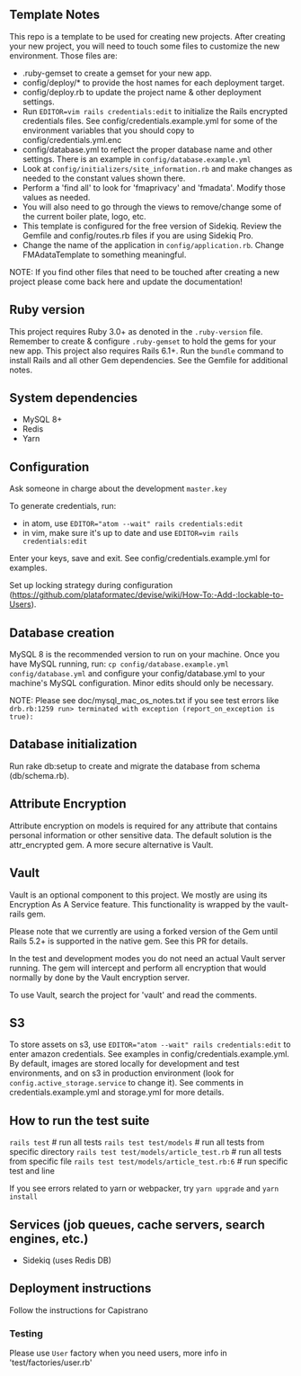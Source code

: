 ## Template Notes
This repo is a template to be used for creating new projects. After creating your new project, you will need to touch some files to customize the new environment. Those files are:
- .ruby-gemset to create a gemset for your new app.
- config/deploy/* to provide the host names for each deployment target.
- config/deploy.rb to update the project name & other deployment settings.
- Run `EDITOR=vim rails credentials:edit` to initialize the Rails encrypted
  credentials files. See config/credentials.example.yml for some of the
  environment variables that you should copy to config/credentials.yml.enc
- config/database.yml to reflect the proper database name and other settings.
  There is an example in `config/database.example.yml`
- Look at `config/initializers/site_information.rb` and make changes as needed
  to the constant values shown there.
- Perform a 'find all' to look for 'fmaprivacy' and 'fmadata'. Modify those
  values as needed.
- You will also need to go through the views to remove/change some of the
  current boiler plate, logo, etc.
- This template is configured for the free version of Sidekiq. Review the
  Gemfile and config/routes.rb files if you are using Sidekiq Pro.
- Change the name of the application in `config/application.rb`. Change
  FMAdataTemplate to something meaningful.

NOTE: If you find other files that need to be touched after creating a new project please come back here and update the documentation!

## Ruby version
This project requires Ruby 3.0+ as denoted in the `.ruby-version` file. Remember to create & configure `.ruby-gemset` to hold the gems for your new app. This project also requires Rails 6.1+. Run the `bundle` command to install Rails and all other Gem dependencies. See the Gemfile for additional notes.

## System dependencies
  - MySQL 8+
  - Redis
  - Yarn

## Configuration
Ask someone in charge about the development `master.key`

To generate credentials, run:
  - in atom, use `EDITOR="atom --wait" rails credentials:edit`
  - in vim, make sure it's up to date and use `EDITOR=vim rails credentials:edit`

Enter your keys, save and exit. See config/credentials.example.yml for examples.

Set up locking strategy during configuration (https://github.com/plataformatec/devise/wiki/How-To:-Add-:lockable-to-Users).

## Database creation

MySQL 8 is the recommended version to run on your machine. Once you have MySQL running, run:
  `cp config/database.example.yml config/database.yml`
and configure your config/database.yml to your machine's MySQL configuration. Minor edits should only be necessary.

NOTE: Please see doc/mysql_mac_os_notes.txt if you see test errors like `drb.rb:1259 run> terminated with exception (report_on_exception is true):`

## Database initialization
Run rake db:setup to create and migrate the database from schema (db/schema.rb).

## Attribute Encryption
Attribute encryption on models is required for any attribute that contains personal information or other sensitive data. The default solution is the attr_encrypted gem. A more secure alternative is Vault.

## Vault
Vault is an optional component to this project. We mostly are using its Encryption As A Service feature. This functionality is wrapped by the vault-rails gem.

Please note that we currently are using a forked version of the Gem until Rails 5.2+ is supported in the native gem. See this PR for details.

In the test and development modes you do not need an actual Vault server running. The gem will intercept and perform all encryption that would normally by done by the Vault encryption server.

To use Vault, search the project for 'vault' and read the comments.

## S3
To store assets on s3, use `EDITOR="atom --wait" rails credentials:edit` to enter amazon credentials. See examples in config/credentials.example.yml.
By default, images are stored locally for development and test environments, and on s3 in production environment (look for `config.active_storage.service` to change it).
See comments in credentials.example.yml and storage.yml for more details.

## How to run the test suite
  `rails test` # run all tests
  `rails test test/models` # run all tests from specific directory
  `rails test test/models/article_test.rb` # run all tests from specific file
  `rails test test/models/article_test.rb:6` # run specific test and line

If you see errors related to yarn or webpacker, try `yarn upgrade` and `yarn install`

## Services (job queues, cache servers, search engines, etc.)
  - Sidekiq (uses Redis DB)

## Deployment instructions
Follow the instructions for Capistrano

### Testing
Please use `User` factory when you need users, more info in 'test/factories/user.rb'
